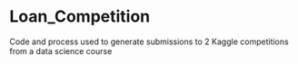 # Loan_Competition
Code and process used to generate submissions to 2 Kaggle competitions from a data science course
